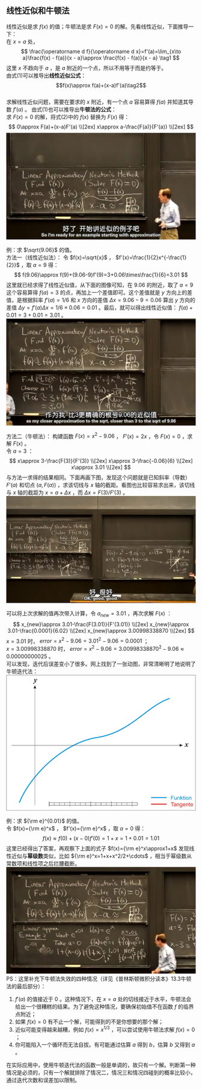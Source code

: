 ## 线性近似和牛顿法
线性近似是求 $f(x)$ 的值；牛顿法是求 $F(x)=0$ 的解。先看线性近似，下面推导一下：  
在 $x=a$ 处，
$$
\frac{\operatorname d f}{\operatorname d x}=f'(a)=\lim_{x\to a}\frac{f(x) - f(a)}{x - a}\approx \frac{f(x) - f(a)}{x - a} \tag1
$$
这里 $x$ 不趋向于 $a$ ，是 $a$ 附近的一个点，所以不用等于而是约等于。  
由式(1)可以推导出**线性近似公式**：  
$$f(x)\approx f(a)+(x-a)f'(a)\tag2$$  
求解线性近似问题，需要在要求的 $x$ 附近，有一个点 $a$ 容易算得 $f(a)$ 并知道其导数 $f'(a)$ 。
由式(1)也可以推导出**牛顿法的公式**：  
求 $F(x)=0$ 的解，将式(2)中的 $f(x)$ 替换为 $F(x)$ 得：  
$$
0\approx F(a)+(x-a)F'(a) \\[2ex]
x\approx a-\frac{F(a)}{F'(a)} \\[2ex]
$$
![](attachments/13线性近似和牛顿法（2）.jpg)
  
例：求 $\sqrt{9.06}$ 的值。  
方法一（线性近似法）：
令 $f(x)=\sqrt{x}$ ， $f'(x)=\frac{1}{2}x^{-\frac{1}{2}}$ ，取 $a=9$ 得：  
$$
f(9.06)\approx f(9)+(9.06-9)f'(9)=3+0.06\times\frac{1}{6}=3.01
$$
这里就已经求得了线性近似值，从下面的图像可知，在 $9.06$ 的附近，取了 $a=9$ 这个容易算得 $f(a)=3$ 的点，再加上一个差值即可。这个差值就是 $y$ 方向上的差值，是根据斜率 $f'(a)=1/6$ 和 $x$ 方向的差值 $\Delta x = 9.06-9=0.06$ 算出 $y$ 方向的差值 $\Delta y=f'(a)\Delta x=1/6\times 0.06=0.01$ 。最后，就可以得出线性近似值： $f(a)+0.01=3+0.01=3.01$ 。
![](attachments/13线性近似和牛顿法（3）.jpg)
  
方法二（牛顿法）：
构建函数 $F(x) = x^2-9.06$ ， $F'(x) = 2x$ ，令 $F(x) = 0$ ，求解 $F(x)$ 。  
令 $a=3$ ：  
$$
x\approx 3-\frac{F(3)}{F'(3)} \\[2ex]
x\approx 3-\frac{-0.06}{6} \\[2ex]
x\approx 3.01 \\[2ex]
$$
与方法一求得的结果相同。下面再画下图，发现这个问题就是已知斜率（导数） $F'(a)$ 和切点 $(a,F(a))$ ，求该切线与 $x$ 轴的截距。看图也比较容易求出来，该切线与 $x$ 轴的截距为 $x=a+\Delta x$ ，而 $\Delta x = F(3)/F'(3)$ 。  
![](attachments/13线性近似和牛顿法（4）.jpg)
  
可以将上次求解的值再次带入计算，令 $a_{new}=3.01$ ，再次求解 $F(x)$ ：
$$
x_{new}\approx 3.01-\frac{F(3.01)}{F'(3.01)} \\[2ex]
x_{new}\approx 3.01-\frac{0.0001}{6.02} \\[2ex]
x_{new}\approx 3.00998338870 \\[2ex]
$$
$x=3.01$ 时， $error=x^2 - 9.06=3.01^2-9.06=0.0001$ ；  
$x=3.00998338870$ 时， $error=x^2 - 9.06=3.00998338870^2-9.06\approx0.00000000025$ 。  
可以发现，迭代后误差变小了很多。网上找到了一张动图，非常清晰明了地说明了牛顿迭代法：  
![](attachments/%E7%89%9B%E9%A1%BF%E6%B3%95.gif)
  
例：求 ${\rm e}^{0.01}$ 的值。  
令 $f(x)={\rm e}^x$ ， $f'(x)={\rm e}^x$ ，取 $a=0$ 得：  
$$
f(x)\approx f(0)+(x-0)f'(0)=1+x=1+0.01=1.01
$$
这里已经得出了答案，再观察下上面的式子 $f(x)={\rm e}^x\approx1+x$ 发现线性近似与**幂级数**类似，比如 ${\rm e}^x=1+x+x^2/2+\cdots$ ，相当于幂级数从常数项和线性项之后拦腰截断。  
![](attachments/13线性近似和牛顿法（8）.jpg)  
PS：这里补充下牛顿法失效的四种情况（详见《普林斯顿微积分读本》13.3牛顿法的最后部分）：  
1. $f'(a)$ 的值接近于 $0$ 。这种情况下，在 $x=a$ 处的切线接近于水平，牛顿法会给出一个很糟糕的结果。为了避免这种情况，要确保初始值不在函数 $f$ 的临界点附近；
2. 如果 $f(x)=0$ 有不止一个解，可能得到的不是你想要的那个解；
3. 近似可能变得越来越糟，例如 $f(x)=x^{1/3}$ ，可以尝试使用牛顿法求解 $f(x)=0$ ；
4. 你可能陷入一个循环而无法自拔。有可能通过估算 $a$ 得到 $b$，估算 $b$ 又得到 $a$ 。
  
在实际应用中，使用牛顿迭代法的函数一般是单调的，故只有一个解。判断第一种情况是必须的，只有一个解就排除了情况二，情况三和情况四碰到的概率比较小，通过迭代次数和误差加以限制。